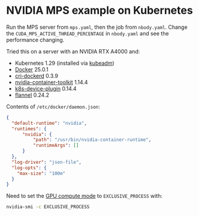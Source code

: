 # NVIDIA MPS example on Kubernetes

Run the MPS server from `mps.yaml`, then the job from `nbody.yaml`.
Change the `CUDA_MPS_ACTIVE_THREAD_PERCENTAGE` in `nbody.yaml` and see the performance changing.

Tried this on a server with an NVIDIA RTX A4000 and:
* Kubernetes 1.29 (installed via [kubeadm](https://kubernetes.io/docs/setup/production-environment/tools/kubeadm/))
* [Docker](https://docs.docker.com/engine/install/#server) 25.0.1
* [cri-dockerd](https://github.com/Mirantis/cri-dockerd) 0.3.9
* [nvidia-container-toolkit](https://github.com/NVIDIA/nvidia-container-toolkit) 1.14.4
* [k8s-device-plugin](https://github.com/NVIDIA/k8s-device-plugin) 0.14.4
* [flannel](https://github.com/flannel-io/flannel) 0.24.2

Contents of `/etc/docker/daemon.json`:
```json
{
  "default-runtime": "nvidia",
  "runtimes": {
      "nvidia": {
          "path": "/usr/bin/nvidia-container-runtime",
          "runtimeArgs": []
      }
  },
  "log-driver": "json-file",
  "log-opts": {
    "max-size": "100m"
  }
}
```

Need to set the [GPU compute mode](https://docs.nvidia.com/deploy/mps/index.html) to `EXCLUSIVE_PROCESS` with:
```bash
nvidia-smi -c EXCLUSIVE_PROCESS
```
